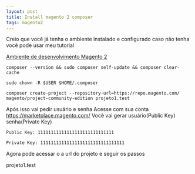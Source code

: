 ```yaml
---
layout: post
title: Install magento 2 composer
tags: magento2
---
```

Creio que você já tenha o ambiente instalado e configurado caso não tenha você pode usar meu tutorial

[Ambiente de desenvolvimento Magento 2](https://jonatanmachado.tk/install-ambiente-desenvolvimento-magento-2-ubuntu-19/)

```
composer --version && sudo composer self-update && composer clear-cache
```
```
sudo chown -R $USER $HOME/.composer
```
```
composer create-project --repository-url=https://repo.magento.com/ magento/project-community-edition projeto1.test
```

Após isso vai pedir usuário e senha
Acesse com sua conta https://marketplace.magento.com/
Você vai gerar usuário(Public Key) senha(Private Key)

```
Public Key: 11111111111111111111111111111

Private Key: 11111111111111111111111111111111
```

Agora pode acessar o a url do projeto e seguir os passos

projeto1.test
